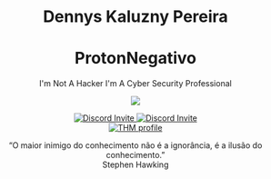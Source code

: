<h1 align="center"> Dennys Kaluzny Pereira </h1>
<h1 align="center"> ProtonNegativo</h1>

<p align='center'>
    I'm Not A Hacker I'm A Cyber Security Professional
</p>
<div align='center'>
    <img src='https://media.giphy.com/media/RyXVu4ZW454IM/giphy.gif'>
</div>
<p align="center">	    
    <a href="https://discord.gg/RfwqmyH" >       
        <img src="https://img.shields.io/discord/715174608453632070?color=green&label=Discord&logo=discord" alt="Discord Invite"/>
    </a>	   
   <a href="https://discord.gg/RyvXn8" >	
        <img src="https://img.shields.io/discord/304088484228890644?color=green&label=Discord&logo=discord" alt="Discord Invite"/>	
    </a>  <br>  
    <a href="https://tryhackme.com/p/ProtonNegativo" >
        <img src="https://img.shields.io/badge/TryHackMe-Hacking-black" alt="THM profile"/>
    </a>
    <br>

</p>
<p align="center">
“O maior inimigo do conhecimento
não é a ignorância, é a ilusão do
conhecimento.” <br> Stephen Hawking
</p>

